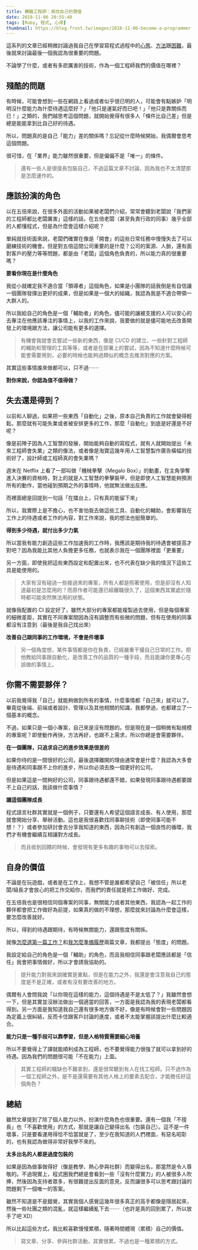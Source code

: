 ```yaml
---
title: 轉職工程師：尋找自己的價值
date: 2018-11-06 20:55:40
tags: [Ruby, 程式, 心得]
thumbnail: https://blog.frost.tw/images/2018-11-06-become-a-programmer-find-your-own-value/thumbnahil.jpg
---
```


這系列的文章已經稍微討論過我自己在學習寫程式過程中的[心態](https://blog.frost.tw/posts/2018/09/25/Become-a-programmer-lose-at-the-starting-line/)、[方法](https://blog.frost.tw/posts/2018/10/02/Become-a-programmer-how-to-start/)跟[困難](https://blog.frost.tw/posts/2018/10/23/Become-a-programmer-Why-is-bottleneck-coming-very-soon/)，最後就來討論最後一個我認為很重要的問題。

不論學了什麼，或者有多麽厲害的技術，作為一個工程師我們的價值在哪裡？

<!--more-->

## 殘酷的問題

有時候，可能會想到一些在網路上看過或者似乎很已明的人，可能會有點嫉妒「明明沒什麼能力為什麼待遇這麼好？」「他只是運氣好而已吧！」「他只是靠關係而已！」之類的，我們越思考這個問題，就開始覺得有很多人「條件比自己差」但是總是能能拿到比自己好的待遇。

所以，問題真的是自己「能力」差的關係嗎？忘記從什麼時候開始，我偶爾會思考這個問題。

很可惜，在「業界」能力雖然很重要，但是偏偏不是「唯一」的條件。

> 還有一些人是很擅長包裝自己，不過這篇文章不討論，因為我也不太清楚那是怎麼運作的。

## 應該扮演的角色

以在五倍來說，在很多外面的活動如果被老闆們介紹，常常會聽到老闆說「我們家的工程師都比老闆厲害」這樣的話，在五倍老闆（甚至負責行政的同事）幾乎全部的人都懂程式，但是為什麼會這樣介紹呢？

單純就技術面來說，老闆們確實在像是「開會」的這些日常任務中慢慢失去了可以磨練技術的機會。但是對五倍這間公司重要的是什麼？公司的案源、人脈，還有面對客戶的壓力等等問題，都是由「老闆」這個角色負責的，所以能力真的很重要嗎？

**要看你現在是什麼角色**

我從小就確定我不適合當「領導者」這個角色，如果是小團隊的話我倒是有自信讓一個團隊發揮出更好的成果，但是如果是一個大的組織，我認為我是不適合帶領一大群人的。

所以我給自己的角色是一個「輔助者」的角色，儘可能的讓被支援的人可以安心的去專注在他應該專注的事情上，以我的工作來說，我要做的就是儘可能地去改善開發上的環境跟方法，讓公司能有更多的選擇。

> 有機會我就會去嘗試一些新的東西，像是 CI/CD 的建立、一些針對工程師的輔助和管理的工具等等，或者是在部署上的嘗試，因為不知道什麼時候可能會需要用到，必要的時候也能夠過類似的概念去推測對應的方案。

其實這些事情誰來做都可以，只不過⋯⋯

**對你來說，你認為值不值得做？**

## 失去還是得到？

以前和人聊過，如果把一些東西「自動化」之後，原本自己負責的工作就會變得輕鬆。那麼就有可能失業或者被安排更多的工作，那麼「自動化」到底是好還是不好呢？

像是前陣子因為人工智慧的發展，開始能夠自動的寫程式，就有人就開始提出「未來工程師會失業」之類的像法，或者像是淘寶這幾年用人工智慧製作廣告橫幅的技術好了，設計師或工程師真的會失業嗎？

週末在 Netflix 上看了一部叫做「機械拳擊（Megalo Box）」的動畫，在主角爭奪進入決賽的資格時，對上的就是人工智慧的拳擊裝甲，但是即使人工智慧能夠預測所有的動作，當他碰到預期之外的事情時，他就無法做出反應。

而裡面總是回提到一句話「在擂台上，只有真的能留下來」

所以，我實際上是不擔心，也不害怕我去做這些工具、自動化的輔助，會影響我在工作上的待遇或者工作的內容，對工作來說，我的想法也挺簡單的。

**得到多少待遇，就付出多少力氣**

所以當我有能力創造這些工作加速我的工作時，我應該是期待我的待遇會被提高才對吧？因為我能比其他人負擔更多任務，也就表示我在一個團隊裡面「更重要」

另一方面，即使我把這些東西設定和配置出來，也不代表在缺少我的情況下這些工具是能使用的。

> 大家有沒有碰過一些接過來的專案，所有人都是照著使用，但是卻沒有人知道最初是怎麼用的？而原作者可能還已經離職很久了，這個東西其實處於隨時都可能突然無法用的狀態。

就像我配置的 CI 設定好了，雖然大部分的專案都能複製過去使用，但是每個專案的細微差距，其實在不同專案間因為沒有調整而有些微的問題，但有在使用的同事都沒有注意到（最後是我自己找出來）

**改善自己跟同事的工作環境，不會是件壞事**

> 另一個角度想，某件事情都是你在負責，已經嚴重干擾自己日常的工作。把他教給同事跟自動化，是改善工作的品質的一種手段，而且能讓你更專心在該做的事情上。

## 你需不需要夥伴？

以前我覺得我「自己」就能夠做到所有的事情，什麼事情都「自己來」就可以了。畢竟從後端、前端或者設計、管理以及其他相關的知識，我都學過，也都建立了一個基本的概念。

不過，如果只是一個小專案，自己來是沒有問題的。但是現在是一個稍微有點規模的專案呢？即使動作再快，方法再好，也跟不上需求，所以你總是會需要夥伴。

**在一個團隊，只追求自己的進步效果是很差的**

如果你待的是一間很好的公司，最後選擇離開的理由通常會是什麼？我認為大多會是待遇和同事跟不上你的進步，所以你必須去換一個更好的公司。

但是如果這是一間夠好的公司，同事跟待遇都還不錯，如果發現同事跟待遇都要跟不上自己的話，我該做什麼事情？

**讓這個團隊成長**

程式語言社群其實就是一個例子，只要還有人希望這個語言成長、有人使用，那麼就會開始分享、舉辦活動。這也是我很喜歡找同事聊技術（即使同事可能不想！？）或者參加研討會去分享我知道的東西，因為只有創造一個良性的循環，我們才有機會繼續互相讓對方成長。

 > 而且收到回饋的時候，會發現有更多有趣的事物可以去探索。
 
 ## 自身的價值
 
 不論是在玩遊戲，或者是在工作上，我想不管是誰都希望自己「被信任」所以老闆/組長才會放心的把工作交給你，而我們的責任就是把工作做好、完成。
 
 在五倍我也是很相信同個專案的同事，無關能力或者其他東西，我認為一起工作的夥伴都會把工作做好為前提，如果真的做的不理想，那麼就來討論為什麼會這樣，要怎麼改善就好。
 
 所以，得到的待遇跟期待，有時候無關能力，還跟態度有關係。
 
 就像[怎麼選第一篇工作？](https://blog.frost.tw/posts/2018/09/10/How-to-choose-your-first-job/)和[我怎麼準備履歷](https://blog.frost.tw/posts/2018/05/14/About-my-first-time-interview-and-resume/)兩篇文章，我都提出「態度」的問題。
 
 我設定給自己的角色是一個「輔助」的角色，而且我相信同事跟老闆應該都是「信任」我會把事情做好，所以才會請我協助的。
 
 > 提升能力對我來說確實是重點，但是在能力之外，我還是會注意我自己的態度是不是正確，或者有沒有要改善的地方。
 
 偶爾有人會問我說「以你現在這樣的能力，這個待遇是不是太低了？」我雖然會想一下，但是其實並沒辦法做出一個適當的回答，一方面是我認為我的表現老闆都看得到。另一方面是我知道我自己還有很多地方做不好，像是有時候會對一些問題因為定義上很糾結，反而卡住跟客戶討論的進度，或者不太能掌握該提出什麼比較適合。
 
 **能力只是一種手段可以靠學習，但是人格特質需要細心培養**
 
 所以不要覺得上了課就能順利成為工程師，也不要覺得能力很強了就可以拿到好的待遇。因為我們的問題很可能「不在能力」上面。
 
 > 其實工程師的職缺也不難拿到，還是很常聽到有人在找工程師。只不過作為一個工程師之外，是不是還需要有其他人格上的要素去配合，才能擔任好這個角色？
 
 ## 總結
 
 雖然文章提到了除了個人能力以外，扮演什麼角色也很重要。還有一個我「不擅長」也「不喜歡使用」的方式，那就是讓自己變得出名（包裝自己）。這不是一件壞事，只是要看運用得恰不恰當就是了，至少在我知道的人們裡面，有惡名昭彰的，也有我認為做得非常好我學不來的。

 **太多出名的人都是過度包裝的**
 
 如果是因為做事做得好（像是教學、熱心參與社群）而變得出名，那當然是令人尊敬的。不過現實上，程式圈我們總是會看到一些「沒有什麼實力」的人被很多人吹捧，然後因為支持者眾多，有很難提出反面的意見，反而讓很多可以思考跟討論的問題剩下一個唯一的答案。
 
 雖然不知道是不是錯覺，其實我個人感覺這幾年很多真正的高手都像是隱居起來，然後一些社團之類的混亂，就這樣繼續亂下去⋯⋯（也許是真的回到累了，所以放手了吧 XD）
 
 所以比起這些方式，我比較喜歡慢慢累積，隨著時間體現（累積）自己的價值。
 
 > 寫文章、分享、參與社群活動，其實很累，不過也是一種累積的方式。

